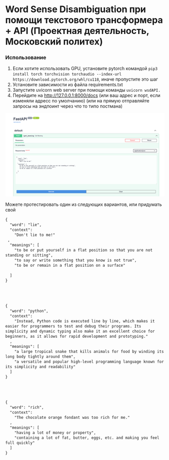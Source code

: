 # Word Sense Disambiguation при помощи текстового трансформера + API (Проектная деятельность, Московский политех)


### Использование
1) Если хотите использовать GPU, установите pytorch  командой `pip3 install torch torchvision torchaudio --index-url https://download.pytorch.org/whl/cu118`, иначе пропустите это шаг
2) Установите зависимости из файла requirements.txt
3) Запустите uvicorn web server при помощи команды `uvicorn wsdAPI.`
4) Перейдите на http://127.0.0.1:8000/docs (или ваш адрес и порт, если изменяли адресс по умолчанию) (или на прямую отправляйте запросы на эндпоинт через что то типо постмана)

![img.png](img.png)

Можете протестировать один из следующих вариантов, или придумать свой 

```
{
  "word": "lie",
  "context": 
    "Don't lie to me!"
 ,
  "meanings": [
    "to be or put yourself in a flat position so that you are not standing or sitting",
    "to say or write something that you know is not true",
    "to be or remain in a flat position on a surface"
    
  ]
}




{
  "word": "python",
  "context":
    "Instead, Python code is executed line by line, which makes it easier for programmers to test and debug their programs. Its simplicity and dynamic typing also make it an excellent choice for beginners, as it allows for rapid development and prototyping."
  ,
  "meanings": [
    "a large tropical snake that kills animals for food by winding its long body tightly around them",
    "a versatile and popular high-level programming language known for its simplicity and readability"
  ]
}




{
  "word": "rich",
  "context":
    "The chocolate orange fondant was too rich for me."
  ,
  "meanings": [
    "having a lot of money or property",
    "containing a lot of fat, butter, eggs, etc. and making you feel full quickly"
  ]
}
```
